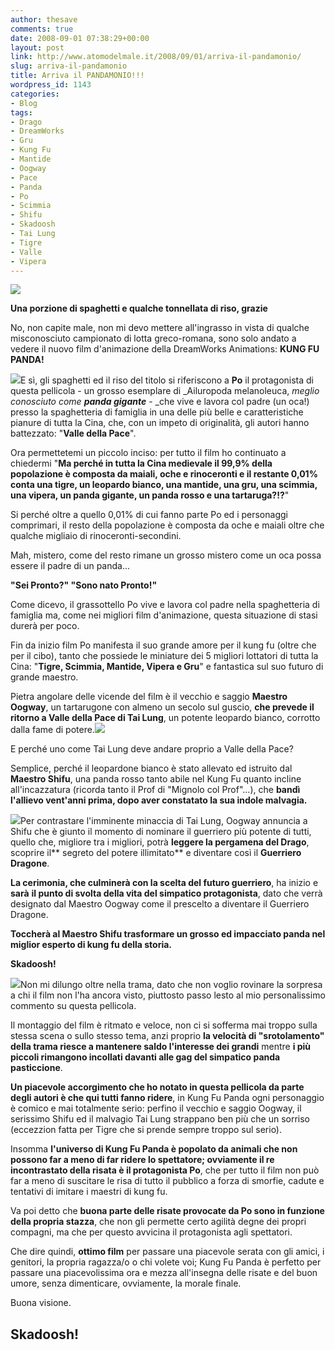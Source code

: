 ```yaml
---
author: thesave
comments: true
date: 2008-09-01 07:38:29+00:00
layout: post
link: http://www.atomodelmale.it/2008/09/01/arriva-il-pandamonio/
slug: arriva-il-pandamonio
title: Arriva il PANDAMONIO!!!
wordpress_id: 1143
categories:
- Blog
tags:
- Drago
- DreamWorks
- Gru
- Kung Fu
- Mantide
- Oogway
- Pace
- Panda
- Po
- Scimmia
- Shifu
- Skadoosh
- Tai Lung
- Tigre
- Valle
- Vipera
---
```


[![](http://www.atomodelmale.it/wp-content/uploads/2008/10/kung-fu-panda.png)](http://atomodelmale.files.wordpress.com/2008/09/kung-fu-panda.png)



**Una porzione di spaghetti e qualche tonnellata di riso, grazie**


No, non capite male, non mi devo mettere all'ingrasso in vista di qualche misconosciuto campionato di lotta greco-romana, sono solo andato a vedere il nuovo film d'animazione della DreamWorks Animations: **KUNG FU PANDA!**




![](http://www.atomodelmale.it/wp-content/uploads/2008/10/kung-fu-panda-poster.png)E sì, gli spaghetti ed il riso del titolo si riferiscono a **Po** il protagonista di questa pellicola - un grosso esemplare di _Ailuropoda melanoleuca, _meglio conosciuto come **panda gigante**_ - _che vive e lavora col padre (un oca!) presso la spaghetteria di famiglia in una delle più belle e caratteristiche pianure di tutta la Cina, che, con un impeto di originalità, gli autori hanno battezzato: "**Valle della Pace**".




Ora permettetemi un piccolo inciso: per tutto il film ho continuato a chiedermi "**Ma perché in tutta la Cina medievale il 99,9% della popolazione è composta da maiali, oche e rinoceronti e il restante 0,01% conta una tigre, un leopardo bianco, una mantide, una gru, una scimmia, una vipera, un panda gigante, un panda rosso e una tartaruga?!?**"




Si perché oltre a quello 0,01% di cui fanno parte Po ed i personaggi comprimari, il resto della popolazione è composta da oche e maiali oltre che qualche migliaio di rinoceronti-secondini.




Mah, mistero, come del resto rimane un grosso mistero come un oca possa essere il padre di un panda...<!-- more -->






**"Sei Pronto?" "Sono nato Pronto!"**




Come dicevo, il grassottello Po vive e lavora col padre nella spaghetteria di famiglia ma, come nei migliori film d'animazione, questa situazione di stasi durerà per poco.




Fin da inizio film Po manifesta il suo grande amore per il kung fu (oltre che per il cibo), tanto che possiede le miniature dei 5 migliori lottatori di tutta la Cina: "**Tigre, Scimmia, Mantide, Vipera e Gru**" e fantastica sul suo futuro di grande maestro.




Pietra angolare delle vicende del film è il vecchio e saggio **Maestro Oogway**, un tartarugone con almeno un secolo sul guscio, **che prevede il ritorno a Valle della Pace di Tai Lung**, un potente leopardo bianco, corrotto dalla fame di potere.![](http://www.atomodelmale.it/wp-content/uploads/2008/10/oogway.png)




E perché uno come Tai Lung deve andare proprio a Valle della Pace?




Semplice, perché il leopardone bianco è stato allevato ed istruito dal **Maestro Shifu**, una panda rosso tanto abile nel Kung Fu quanto incline all'incazzatura (ricorda tanto il Prof di "Mignolo col Prof"...), che **bandì l'allievo vent'anni prima, dopo aver constatato la sua indole malvagia.**



![](http://www.atomodelmale.it/wp-content/uploads/2008/10/tai-lung.png)Per contrastare l'imminente minaccia di Tai Lung, Oogway annuncia a Shifu che è giunto il momento di nominare il guerriero più potente di tutti, quello che, migliore tra i migliori, potrà **leggere la pergamena del Drago**, scoprire il** segreto del potere illimitato** e diventare così il **Guerriero Dragone**.

**La cerimonia, che culminerà con la scelta del futuro guerriero**, ha inizio e **sarà** **il punto di svolta della vita del simpatico protagonista**, dato che verrà designato dal Maestro Oogway come il prescelto a diventare il Guerriero Dragone.

**Toccherà al Maestro Shifu trasformare un grosso ed impacciato panda nel miglior esperto di kung fu della storia.**

**Skadoosh!**

![](http://www.atomodelmale.it/wp-content/uploads/2008/10/cibo.png)Non mi dilungo oltre nella trama, dato che non voglio rovinare la sorpresa a chi il film non l'ha ancora visto, piuttosto passo lesto al mio personalissimo commento su questa pellicola.

Il montaggio del film è ritmato e veloce, non ci si sofferma mai troppo sulla stessa scena o sullo stesso tema, anzi proprio **la velocità di "srotolamento" della trama riesce a mantenere saldo l'interesse dei grandi** mentre **i più piccoli rimangono incollati davanti alle gag del simpatico panda pasticcione**.

**Un piacevole accorgimento che ho notato in questa pellicola da parte degli autori è che qui tutti fanno ridere**, in Kung Fu Panda ogni personaggio è comico e mai totalmente serio: perfino il vecchio e saggio Oogway, il serissimo Shifu ed il malvagio Tai Lung strappano ben più che un sorriso (eccezzion fatta per Tigre che si prende sempre troppo sul serio).

Insomma **l'universo di Kung Fu Panda è popolato da animali che non ****possono far a meno di far ridere lo spettatore**; ovviamente** il re incontrastato della risata è il protagonista Po**, che per tutto il film non può far a meno di suscitare le risa di tutto il pubblico a forza di smorfie, cadute e tentativi di imitare i maestri di kung fu.

Va poi detto che **buona parte delle risate provocate da Po sono in funzione della propria stazza**, che non gli permette certo agilità degne dei propri compagni, ma che per questo avvicina il protagonista agli spettatori.

Che dire quindi, **ottimo film** per passare una piacevole serata con gli amici, i genitori, la propria ragazza/o o chi volete voi; Kung Fu Panda è perfetto per passare una piacevolissima ora e mezza all'insegna delle risate e del buon umore, senza dimenticare, ovviamente, la morale finale.

Buona visione.


## **Skadoosh!**
